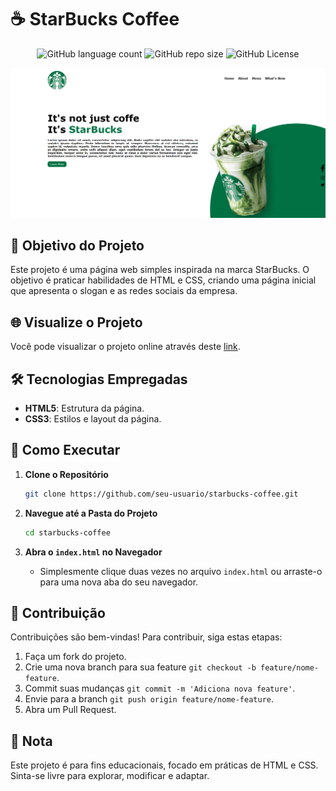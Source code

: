 <!-- Projeto Finalizado -->
# ☕ StarBucks Coffee

<p align="center">
  <!-- Contador de linguagens do GitHub -->
  <img alt="GitHub language count" src="https://img.shields.io/github/languages/count/devAndreotti/starbucks?color=FFF&labelColor=017042&style=flat-square">
  <!-- Tamanho do repositório no GitHub -->
  <img alt="GitHub repo size" src="https://img.shields.io/github/repo-size/devAndreotti/starbucks?color=FFF&labelColor=017042&style=flat-square">
  <!-- Licença do GitHub -->
  <img alt="GitHub License" src="https://img.shields.io/github/license/devAndreotti/devAndreotti?color=FFF&labelColor=017042&style=flat-square">
</p>

<div align="center">
  <img src="./Star Bucks.png" alt="Star Bucks Banner"/>
</div>

## 🎯 Objetivo do Projeto

Este projeto é uma página web simples inspirada na marca StarBucks. O objetivo é praticar habilidades de HTML e CSS, criando uma página inicial que apresenta o slogan e as redes sociais da empresa.

## 🌐 Visualize o Projeto

Você pode visualizar o projeto online através deste [link](https://devandreotti.github.io/starbucks/).

## 🛠️ Tecnologias Empregadas

- **HTML5**: Estrutura da página.
- **CSS3**: Estilos e layout da página.

## 🚀 Como Executar

1. **Clone o Repositório**
   ```bash
   git clone https://github.com/seu-usuario/starbucks-coffee.git
   ```

2. **Navegue até a Pasta do Projeto**
   ```bash
   cd starbucks-coffee
   ```

3. **Abra o `index.html` no Navegador**
   - Simplesmente clique duas vezes no arquivo `index.html` ou arraste-o para uma nova aba do seu navegador.

## 💪 Contribuição

Contribuições são bem-vindas! Para contribuir, siga estas etapas:

1. Faça um fork do projeto.
2. Crie uma nova branch para sua feature `git checkout -b feature/nome-feature`.
3. Commit suas mudanças `git commit -m 'Adiciona nova feature'`.
4. Envie para a branch `git push origin feature/nome-feature`.
5. Abra um Pull Request.

## 📌 Nota

Este projeto é para fins educacionais, focado em práticas de HTML e CSS. Sinta-se livre para explorar, modificar e adaptar.
